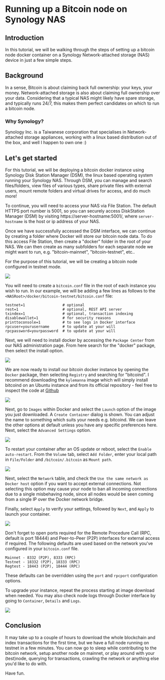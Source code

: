 #  Running up a Bitcoin node on Synology NAS

## Introduction

In this tutorial, we will be walking through the steps of setting up a bitcoin node docker container on a Synology Network-attached storage (NAS) device in just a few simple steps.

## Background

In a sense, Bitcoin is about claiming back full ownership: your keys, your money. Network-attached storage is also about claiming full ownership over your data. Considering that a typical NAS might likely have spare storage, and typically runs 24/7, this makes them perfect candidates on which to run a bitcoin node.

### Why Synology?

Synology Inc. is a Taiwanese corporation that specialises in Network-attached storage appliances, working with a linux based distribution out of the box, and well I happen to own one :)

## Let's get started

For this tutorial, we will be deploying a bitcoin docker instance using Synology Disk Station Manager (DSM), the linux based operating system running your Synology NAS. Through DSM, you can manage and search files/folders, view files of various types, share private files with external users, mount remote folders and virtual drives for access, and do much more!

To continue, you will need to access your NAS via File Station. The default HTTPS port number is 5001, so you can securely access DiskStation Manager (DSM) by visiting https://server-hostname:5001/, where `server-hostname` is the host or ip address of your NAS.

Once we have successfully accessed the DSM interface, we can continue by creating a folder where Docker will store our bitcoin node data. To do this access File Station, then create a "docker" folder in the root of your NAS. We can then create as many subfolders for each separate node we might want to run, e.g. "bitcoin-mainnet", "bitcoin-testnet", etc..

For the purpose of this tutorial, we will be creating a bitcoin node configured in testnet mode.

![](images/CdpkwsY.png)

You will need to create a `bitcoin.conf` file in the root of each instance you wish to run. In our example, we will be adding a few lines as follows to the `<NASRoot>/docker/bitcoin-testnet/bitcoin.conf` file:

```console
testnet=1                 # optional
rest=1                    # optional, REST API server
txindex=1                 # optional, transaction indexing
disablewallet=1           # for security reasons
printtoconsole=1          # to see logs in Docker interface
rpcuser=yourusername      # to update at your will
rpcpassword=yourpassword  # to update at your will
```

Next, we will need to install docker by accessing the `Package Center` from our NAS administration page. From here search for the "docker" package, then select the install option.

![](images/nRDd07S.png)

 We are now ready to install our bitcoin docker instance by opening the `Docker` package, then selecting `Registry` and searching for "bitcoind". I recommend downloading the `kylemanna` image which will simply install bitcoind on an Ubuntu instance and from its official repository - feel free to inspect the code at [Github](https://github.com/kylemanna/docker-bitcoind/blob/master/Dockerfile)

![](images/wiZtXhR.png)

Next, go to `Images` within Docker and select the `Launch` option of the image you just downloaded. A `Create Container` dialog is shown. You can adjust the name to something which suits your needs e.g. bitcoind. We can leave the other options at default unless you have any specific preferences here. Next, select the `Advanced Settings` option.

![](images/gmtcZSK.png)

To restart your container after an OS update or reboot, select the `Enable auto-restart`.
From the `Volume` tab, select `Add Folder`, enter your local path in `File/Folder` and `/bitcoin/.bitcoin` as `Mount path`.

![](images/xHeRvi9.png)

Next, select the `Network` table, and check the `Use the same network as Docker host` option if you want to accept external connections. Not selecting this option may cause your node to ban all incoming connections due to a single misbehaving node, since all nodes would be seen coming from a single IP over the Docker network bridge.

Finally, select `Apply` to verify your settings, followed by `Next`, and `Apply` to launch your container.

![](images/M6LLEI2.png)

Don't forget to open ports required for the Remote Procedure Call (RPC, default is port 18444) and Peer-to-Peer (P2P) interfaces for external access if required. The following defaults are used based on the network you've configured in your `bitcoin.conf` file.

```console
Mainnet - 8332 (P2P), 8333 (RPC)
Testnet - 18332 (P2P), 18333 (RPC)
Regtest - 18443 (P2P), 18444 (RPC)
```

These defaults can be overridden using the `port` and `rpcport` configuration options.

To upgrade your instance, repeat the process starting at image download when needed. You may also check node logs through Docker interface by going to `Container`, `Details` and `Logs`.

![](images/lk3vv58.png)

## Conclusion

It may take up to a couple of hours to download the whole blockchain and index transactions for the first time, but we have a full node running on testnet in a few minutes. You can now go to sleep while contributing to the bitcoin network, setup another node on mainnet, or play around with your (test)node, querying for transactions, crawling the network or anything else you'd like to do with.

Have fun.
